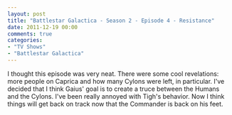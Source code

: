 ```yaml
---
layout: post
title: "Battlestar Galactica - Season 2 - Episode 4 - Resistance"
date: 2011-12-19 00:00
comments: true
categories:
- "TV Shows"
- "Battlestar Galactica"
---
```


I thought this episode was very neat. There were some cool
revelations: more people on Caprica and how many Cylons were
left, in particular. I've decided that I think Gaius' goal is to
create a truce between the Humans and the Cylons. I've been
really annoyed with Tigh's behavior. Now I think things will get
back on track now that the Commander is back on his feet.
